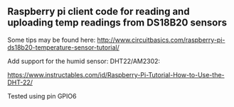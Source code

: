 ## Raspberry pi client code for reading and uploading temp readings from DS18B20 sensors

Some tips may be found here: http://www.circuitbasics.com/raspberry-pi-ds18b20-temperature-sensor-tutorial/

Add support for the humid sensor: DHT22/AM2302:

https://www.instructables.com/id/Raspberry-Pi-Tutorial-How-to-Use-the-DHT-22/

Tested using pin GPIO6

